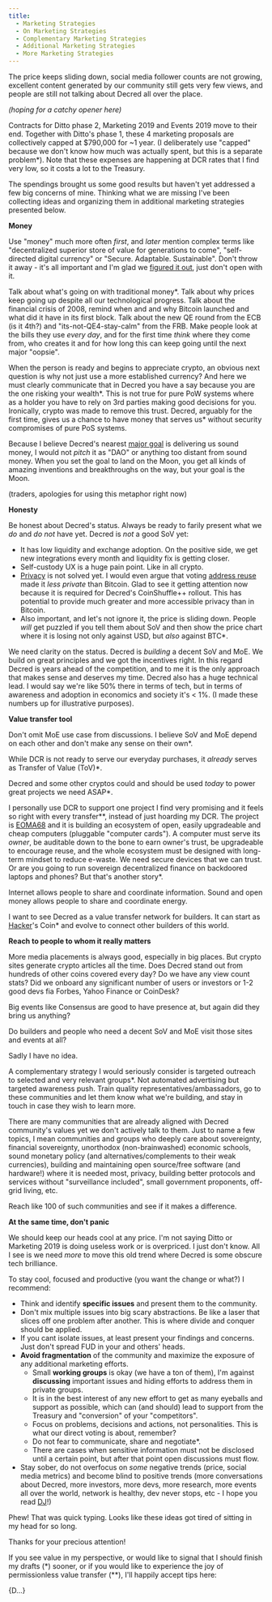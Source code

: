 ```yaml
---
title:
  - Marketing Strategies
  - On Marketing Strategies
  - Complementary Marketing Strategies
  - Additional Marketing Strategies
  - More Marketing Strategies
---
```


The price keeps sliding down, social media follower counts are not growing, excellent content generated by our community still gets very few views, and people are still not talking about Decred all over the place.

_(hoping for a catchy opener here)_

Contracts for Ditto phase 2, Marketing 2019 and Events 2019 move to their end. Together with Ditto's phase 1, these 4 marketing proposals are collectively capped at $790,000 for ~1 year. (I deliberately use "capped" because we don't know how much was actually spent, but this is a separate problem*). Note that these expenses are happening at DCR rates that I find very low, so it costs a lot to the Treasury.

The spendings brought us some good results but haven't yet addressed a few big concerns of mine. Thinking what we are missing I've been collecting ideas and organizing them in additional marketing strategies presented below.

**Money**

Use "money" much more often _first_, and _later_ mention complex terms like "decentralized superior store of value for generations to come", "self-directed digital currency" or "Secure. Adaptable. Sustainable". Don't throw it away - it's all important and I'm glad we [figured it out](https://github.com/decredcommunity/pr/blob/release/foundational-messaging.md), just don't open with it.

Talk about what's going on with traditional money\*. Talk about why prices keep going up despite all our technological progress. Talk about the financial crisis of 2008, remind when and and why Bitcoin launched and what did it have in its first block. Talk about the new QE round from the ECB (is it 4th?) and "its-not-QE4-stay-calm" from the FRB. Make people look at the bills they use _every day_, and for the first time _think_ where they come from, who creates it and for how long this can keep going until the next major "oopsie".

When the person is ready and begins to appreciate crypto, an obvious next question is why not just use a more established currency? And here we must clearly communicate that in Decred you have a say because you are the one risking your wealth\*. This is not true for pure PoW systems where as a holder you have to rely on 3rd parties making good decisions for you. Ironically, crypto was made to remove this trust. Decred, arguably for the first time, gives us a chance to have money that serves us\* without security compromises of pure PoS systems.

Because I believe Decred's nearest [major goal](https://www.reddit.com/r/decred/comments/dgck7e/what_is_decreds_end_goal/) is delivering us sound money, I would not _pitch_ it as "DAO" or anything too distant from sound money. When you set the goal to land on the Moon, you get all kinds of amazing inventions and breakthroughs on the way, but your goal is the Moon.

(traders, apologies for using this metaphor right now)

**Honesty**

Be honest about Decred's status. Always be ready to farily present what we _do_ and _do not_ have yet. Decred is _not_ a good SoV yet:

- It has low liquidity and exchange adoption. On the positive side, we get new integrations every month and liquidity fix is getting closer.
- Self-custody UX is a huge pain point. Like in all crypto.
- [Privacy](https://github.com/decredcommunity/issues/issues/25) is not solved yet. I would even argue that voting [address reuse](https://github.com/decred/dcrstakepool/issues/311) made it _less private_ than Bitcoin. Glad to see it getting attention now because it is required for Decred's CoinShuffle++ rollout. This has potential to provide much greater and more accessible privacy than in Bitcoin. 
- Also important, and let's not ignore it, the price is sliding down. People _will_ get puzzled if you tell them about SoV and then show the price chart where it is losing not only against USD, but _also_ against BTC*.

We need clarity on the status. Decred is _building_ a decent SoV and MoE. We build on great principles and we got the incentives right. In this regard Decred is years ahead of the competition, and to me it is the only approach that makes sense and deserves my time. Decred also has a huge technical lead. I would say we're like 50% there in terms of tech, but in terms of awareness and adoption in economics and society it's &lt; 1%. (I made these numbers up for illustrative purposes).

**Value transfer tool**

Don't omit MoE use case from discussions. I believe SoV and MoE depend on each other and don't make any sense on their own*.

While DCR is not ready to serve our everyday purchases, it _already_ serves as Transfer of Value (ToV)*.

Decred and some other cryptos could and should be used _today_ to power great projects we need ASAP*.

I personally use DCR to support one project I find very promising and it feels so right with every transfer**, instead of just hoarding my DCR. The project is [EOMA68](https://www.crowdsupply.com/eoma68/micro-desktop) and it is building an ecosystem of open, easily upgradeable and cheap computers (pluggable "computer cards"). A computer must serve its _owner_, be auditable down to the bone to earn owner's trust, be upgradeable to encourage reuse, and the whole ecosystem must be designed with long-term mindset to reduce e-waste. We need secure devices that we can trust. Or are you going to run sovereign decentralized finance on backdoored laptops and phones? But that's another story*.

Internet allows people to share and coordinate information. Sound and open money allows people to share and coordinate energy.

I want to see Decred as a value transfer network for builders. It can start as [Hacker](http://www.catb.org/jargon/html/H/hacker.html)'s Coin* and evolve to connect other builders of this world.

**Reach to people to whom it really matters**

More media placements is always good, especially in big places. But crypto sites generate crypto articles all the time. Does Decred stand out from hundreds of other coins covered every day? Do we have any view count stats? Did we onboard any significant number of users or investors or 1-2 good devs fia Forbes, Yahoo Finance or CoinDesk?

Big events like Consensus are good to have presence at, but again did they bring us anything?

Do builders and people who need a decent SoV and MoE visit those sites and events at all?

Sadly I have no idea.

A complementary strategy I would seriously consider is targeted outreach to selected and very relevant groups*. Not automated advertising but targeted awareness push. Train quality representatives/ambassadors, go to these communities and let them know what we're building, and stay in touch in case they wish to learn more.

There are many communities that are already aligned with Decred community's values yet we don't actively talk to them. Just to name a few topics, I mean communities and groups who deeply care about sovereignty, financial sovereignty, unorthodox (non-brainwashed) economic schools, sound monetary policy (and alternatives/complements to their weak currencies), building and maintaining open source/free software (and hardware!) where it is needed most, privacy, building better protocols and services without "surveillance included", small government proponents, off-grid living, etc.

Reach like 100 of such communities and see if it makes a difference.

**At the same time, don't panic**

We should keep our heads cool at any price. I'm not saying Ditto or Marketing 2019 is doing useless work or is overpriced. I just don't know. All I see is we need _more_ to move this old trend where Decred is some obscure tech brilliance.

To stay cool, focused and productive (you want the change or what?) I recommend:

- Think and identify **specific issues** and present them to the community.
- Don't mix multiple issues into big scary abstractions. Be like a laser that slices off one problem after another. This is where divide and conquer should be applied.
- If you cant isolate issues, at least present your findings and concerns. Just don't spread FUD in your and others' heads.
- **Avoid fragmentation** of the community and maximize the exposure of any additional marketing efforts.
  - Small **working groups** is okay (we have a ton of them), I'm against **discussing** important issues and hiding efforts to address them in private groups.
  - It is in the best interest of any new effort to get as many eyeballs and support as possible, which can (and should) lead to support from the Treasury and "conversion" of your "competitors".
  - Focus on problems, decisions and actions, not personalities. This is what our direct voting is about, remember?
  - Do not fear to communicate, share and negotiate*.
  - There are cases when sensitive information must not be disclosed until a certain point, but after that point open discussions must flow.
- Stay sober, do not overfocus on _some_ negative trends (price, social media metrics) and become blind to positive trends (more conversations about Decred, more investors, more devs, more research, more events all over the world, network is healthy, dev never stops, etc - I hope you read [DJ](https://xaur.github.io/decred-news/)!)

Phew! That was quick typing. Looks like these ideas got tired of sitting in my head for so long.

Thanks for your precious attention!

If you see value in my perspective, or would like to signal that I should finish my drafts (*) sooner, or if you would like to experience the joy of permissionless value transfer (**), I'll happily accept tips here:

{D...}
